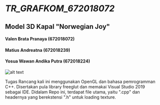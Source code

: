# _TR_GRAFKOM_672018072_
## Model 3D Kapal "Norwegian Joy"

#### Valen Brata Pranaya (672018072)
#### Matius Andreatna (672018239)
#### Yosua Wawan Andika Putra (672018224)
![alt text](https://www.ncl.com/sites/default/files/joy-ship-mobile-2018.jpg)

Tugas Rancang kali ini menggunakan OpenGL dan bahasa pemrogramman C++.
Disertakan pula library freeglut dan memakai Visual Studio 2019 sebagai IDE.
Didalam Repo ini, terdapat file utama, yaitu ".cpp" dan headernya yang berekstensi ".h" untuk loading texture.
